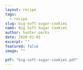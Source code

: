 ```yaml
---
layout: recipe
tags:
  - recipe
slug: big-soft-sugar-cookies
name: Big Soft Sugar Cookies
author: hunter-parks
date: 2020-01-01
excerpt: ""
featured: false
image: ""

pdf: "big-soft-sugar-cookies.pdf"
---
```


